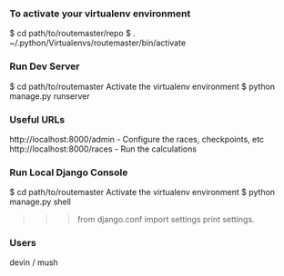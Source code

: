 
### To activate your virtualenv environment

$ cd path/to/routemaster/repo
$ . ~/.python/Virtualenvs/routemaster/bin/activate 

### Run Dev Server

$ cd path/to/routemaster
Activate the virtualenv environment
$ python manage.py runserver

### Useful URLs

http://localhost:8000/admin     - Configure the races, checkpoints, etc
http://localhost:8000/races     - Run the calculations

### Run Local Django Console

$ cd path/to/routemaster
Activate the virtualenv environment
$ python manage.py shell
>>> from django.conf import settings
>>> print settings.<tab>

### Users
devin / mush




